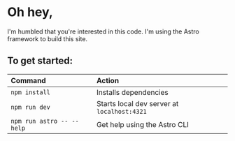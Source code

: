 # Oh hey,
I'm humbled that you're interested in this code. I'm using the Astro framework to build this site.

## To get started:

| Command                   | Action                                           |
| :------------------------ | :----------------------------------------------- |
| `npm install`             | Installs dependencies                            |
| `npm run dev`             | Starts local dev server at `localhost:4321`      |
| `npm run astro -- --help` | Get help using the Astro CLI                     |
